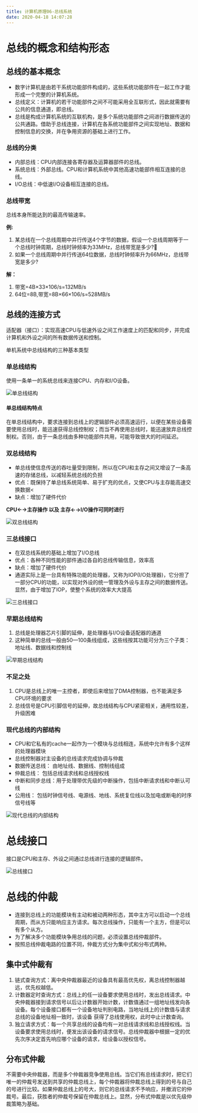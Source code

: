 ```yaml
---
title: 计算机原理06-总线系统
date: 2020-04-18 14:07:28
---
```


# 总线的概念和结构形态

## 总线的基本概念

- 数字计算机是由若干系统功能部件构成的，这些系统功能部件在一起工作才能形成一个完整的计算机系统。
- 总线定义：计算机的若干功能部件之间不可能采用全互联形式，因此就需要有公共的信息通道，即总线。 
- 总线是构成计算机系统的互联机构，是多个系统功能部件之间进行数据传送的公共通路。借助于总线连接，计算机在各系统功能部件之间实现地址、数据和控制信息的交换，并在争用资源的基础上进行工作。 

### 总线的分类

- 内部总线：CPU内部连接各寄存器及运算器部件的总线。 
- 系统总线：外部总线。CPU和计算机系统中其他高速功能部件相互连接的总线。 
- I/O总线：中低速I/O设备相互连接的总线。 

### 总线带宽

总线本身所能达到的最高传输速率。

**例:**

1. 某总线在一个总线周期中并行传送4个字节的数据，假设一个总线周期等于一个总线时钟周期，总线时钟频率为33MHz，总线带宽是多少?
2. 如果一个总线周期中并行传送64位数据，总线时钟频率升为66MHz，总线带宽是多少?

**解：**	

1. 带宽=4B×33×106/s=132MB/s
2. 64位=8B,带宽=8B×66×106/s=528MB/s

## 总线的连接方式

适配器（接口）：实现高速CPU与低速外设之间工作速度上的匹配和同步，并完成计算机和外设之间的所有数据传送和控制。 

单机系统中总线结构的三种基本类型

### 单总线结构

使用一条单一的系统总线来连接CPU、内存和I/O设备。 

![单总线结构](./计算机原理06-总线系统/单总线结构.png)

#### 单总线结构特点

在单总线结构中，要求连接到总线上的逻辑部件必须高速运行，以便在某些设备需要使用总线时，能迅速获得总线控制权；而当不再使用总线时，能迅速放弃总线控制权。否则，由于一条总线由多种功能部件共用，可能导致很大的时间延迟。

### 双总线结构

- 单总线使信息传送的吞吐量受到限制，所以在CPU和主存之间又增设了一条高速的存储总线，以减轻系统总线的负担
- 优点：既保持了单总线系统简单、易于扩充的优点，又使CPU与主存能高速交换数据<
- 缺点：增加了硬件代价

**CPU←→主存操作 以及 主存←→I/O操作可同时进行**

![双总线结构](./计算机原理06-总线系统/双总线结构.png)

### 三总线接口

- 在双总线系统的基础上增加了I/O总线
- 优点：各种不同性能的部件通过各自的总线传输信息，效率高
- 缺点：增加了硬件代价
- 通道实际上是一台具有特殊功能的处理器，又称为IOP(I/O处理器)，它分担了一部分CPU的功能，以实现对外设的统一管理及外设与主存之间的数据传送。显然，由于增加了IOP，使整个系统的效率大大提高

![三总线接口](./计算机原理06-总线系统/三总线接口.png)

### 早期总线结构

1. 总线是处理器芯片引脚的延伸，是处理器与I/O设备适配器的通道
2. 这种简单的总线一般由50—100条线组成，这些线按其功能可分为三个子类：地址线、数据线和控制线

![早期总线结构](./计算机原理06-总线系统/早期总线结构.png)

### 不足之处

1. CPU是总线上的唯一主控者，即使后来增加了DMA控制器，也不能满足多CPU环境的要求
2. 总线信号是CPU引脚信号的延伸，故总线结构与CPU紧密相关，通用性较差，升级困难

### 现代总线的内部结构

- CPU和它私有的cache一起作为一个模块与总线相连，系统中允许有多个这样的处理器模块
- 总线控制器对主设备的总线请求完成协调与仲裁
- 数据传送总线： 由地址线、数据线、控制线组成
- 仲裁总线： 包括总线请求线和总线授权线
- 中断和同步总线：用于处理带优先级的中断操作，包括中断请求线和中断认可线
- 公用线： 包括时钟信号线、电源线、地线、系统复位线以及加电或断电的时序信号线等

![现代总线的内部结构](./计算机原理06-总线系统/现代总线的内部结构.png)

# 总线接口

接口是CPU和主存、外设之间通过总线进行连接的逻辑部件。

![总线接口](./计算机原理06-总线系统/总线接口.png)

# 总线的仲裁

- 连接到总线上的功能模块有主动和被动两种形态，其中主方可以启动一个总线周期，而从方只能响应主方请求。每次总线操作，只能有一个主方，但是可以有多个从方。
- 为了解决多个功能模块争用总线的问题，必须设置总线仲裁部件。
- 按照总线仲裁电路的位置不同，仲裁方式分为集中式和分布式两种。

## 集中式仲裁有

1. 链式查询方式：离中央仲裁器最近的设备具有最高优先权，离总线控制器越远，优先权越低。
2. 计数器定时查询方式：总线上的任一设备要求使用总线时，发出总线请求。中央仲裁器接到请求信号以后让计数器开始计数，计数值通过一组地址线发向各设备。每个设备接口都有一个设备地址判别电路，当地址线上的计数值与请求总线的设备地址相一致时，该设备 获得了总线使用权，此时中止计数查询。
3. 独立请求方式：每一个共享总线的设备均有一对总线请求线和总线授权线。当设备要求使用总线时，便发出该设备的请求信号。总线仲裁器中根据一定的优先次序决定首先响应哪个设备的请求，给设备以授权信号。

## 分布式仲裁

不需要中央仲裁器，而是多个仲裁器竞争使用总线。当它们有总线请求时，把它们唯一的仲裁号发送到共享的仲裁总线上，每个仲裁器将仲裁总线上得到的号与自己的号进行比较。如果仲裁总线上的号大，则它的总线请求不予响应，并撤消它的仲裁号。最后，获胜者的仲裁号保留在仲裁总线上。显然，分布式仲裁是以优先级仲裁策略为基础。